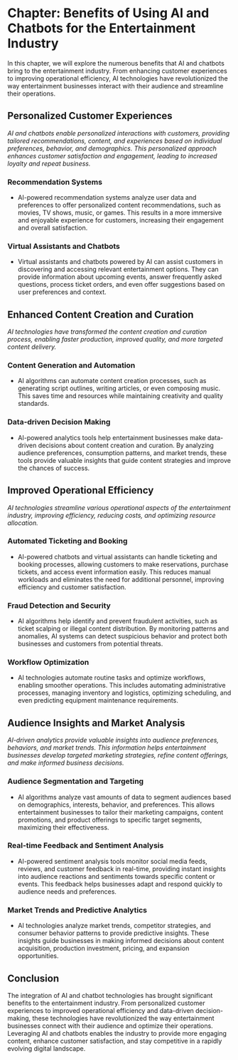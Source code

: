Chapter: Benefits of Using AI and Chatbots for the Entertainment Industry
=========================================================================

In this chapter, we will explore the numerous benefits that AI and chatbots bring to the entertainment industry. From enhancing customer experiences to improving operational efficiency, AI technologies have revolutionized the way entertainment businesses interact with their audience and streamline their operations.

Personalized Customer Experiences
---------------------------------

*AI and chatbots enable personalized interactions with customers, providing tailored recommendations, content, and experiences based on individual preferences, behavior, and demographics. This personalized approach enhances customer satisfaction and engagement, leading to increased loyalty and repeat business.*

### Recommendation Systems

* AI-powered recommendation systems analyze user data and preferences to offer personalized content recommendations, such as movies, TV shows, music, or games. This results in a more immersive and enjoyable experience for customers, increasing their engagement and overall satisfaction.

### Virtual Assistants and Chatbots

* Virtual assistants and chatbots powered by AI can assist customers in discovering and accessing relevant entertainment options. They can provide information about upcoming events, answer frequently asked questions, process ticket orders, and even offer suggestions based on user preferences and context.

Enhanced Content Creation and Curation
--------------------------------------

*AI technologies have transformed the content creation and curation process, enabling faster production, improved quality, and more targeted content delivery.*

### Content Generation and Automation

* AI algorithms can automate content creation processes, such as generating script outlines, writing articles, or even composing music. This saves time and resources while maintaining creativity and quality standards.

### Data-driven Decision Making

* AI-powered analytics tools help entertainment businesses make data-driven decisions about content creation and curation. By analyzing audience preferences, consumption patterns, and market trends, these tools provide valuable insights that guide content strategies and improve the chances of success.

Improved Operational Efficiency
-------------------------------

*AI technologies streamline various operational aspects of the entertainment industry, improving efficiency, reducing costs, and optimizing resource allocation.*

### Automated Ticketing and Booking

* AI-powered chatbots and virtual assistants can handle ticketing and booking processes, allowing customers to make reservations, purchase tickets, and access event information easily. This reduces manual workloads and eliminates the need for additional personnel, improving efficiency and customer satisfaction.

### Fraud Detection and Security

* AI algorithms help identify and prevent fraudulent activities, such as ticket scalping or illegal content distribution. By monitoring patterns and anomalies, AI systems can detect suspicious behavior and protect both businesses and customers from potential threats.

### Workflow Optimization

* AI technologies automate routine tasks and optimize workflows, enabling smoother operations. This includes automating administrative processes, managing inventory and logistics, optimizing scheduling, and even predicting equipment maintenance requirements.

Audience Insights and Market Analysis
-------------------------------------

*AI-driven analytics provide valuable insights into audience preferences, behaviors, and market trends. This information helps entertainment businesses develop targeted marketing strategies, refine content offerings, and make informed business decisions.*

### Audience Segmentation and Targeting

* AI algorithms analyze vast amounts of data to segment audiences based on demographics, interests, behavior, and preferences. This allows entertainment businesses to tailor their marketing campaigns, content promotions, and product offerings to specific target segments, maximizing their effectiveness.

### Real-time Feedback and Sentiment Analysis

* AI-powered sentiment analysis tools monitor social media feeds, reviews, and customer feedback in real-time, providing instant insights into audience reactions and sentiments towards specific content or events. This feedback helps businesses adapt and respond quickly to audience needs and preferences.

### Market Trends and Predictive Analytics

* AI technologies analyze market trends, competitor strategies, and consumer behavior patterns to provide predictive insights. These insights guide businesses in making informed decisions about content acquisition, production investment, pricing, and expansion opportunities.

Conclusion
----------

The integration of AI and chatbot technologies has brought significant benefits to the entertainment industry. From personalized customer experiences to improved operational efficiency and data-driven decision-making, these technologies have revolutionized the way entertainment businesses connect with their audience and optimize their operations. Leveraging AI and chatbots enables the industry to provide more engaging content, enhance customer satisfaction, and stay competitive in a rapidly evolving digital landscape.
